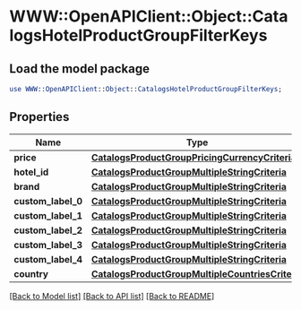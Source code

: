 # WWW::OpenAPIClient::Object::CatalogsHotelProductGroupFilterKeys

## Load the model package
```perl
use WWW::OpenAPIClient::Object::CatalogsHotelProductGroupFilterKeys;
```

## Properties
Name | Type | Description | Notes
------------ | ------------- | ------------- | -------------
**price** | [**CatalogsProductGroupPricingCurrencyCriteria**](CatalogsProductGroupPricingCurrencyCriteria.md) |  | 
**hotel_id** | [**CatalogsProductGroupMultipleStringCriteria**](.md) |  | 
**brand** | [**CatalogsProductGroupMultipleStringCriteria**](.md) |  | 
**custom_label_0** | [**CatalogsProductGroupMultipleStringCriteria**](.md) |  | 
**custom_label_1** | [**CatalogsProductGroupMultipleStringCriteria**](.md) |  | 
**custom_label_2** | [**CatalogsProductGroupMultipleStringCriteria**](.md) |  | 
**custom_label_3** | [**CatalogsProductGroupMultipleStringCriteria**](.md) |  | 
**custom_label_4** | [**CatalogsProductGroupMultipleStringCriteria**](.md) |  | 
**country** | [**CatalogsProductGroupMultipleCountriesCriteria**](.md) |  | 

[[Back to Model list]](../README.md#documentation-for-models) [[Back to API list]](../README.md#documentation-for-api-endpoints) [[Back to README]](../README.md)


